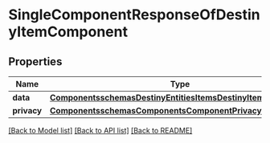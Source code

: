 # SingleComponentResponseOfDestinyItemComponent

## Properties
Name | Type | Description | Notes
------------ | ------------- | ------------- | -------------
**data** | [**ComponentsschemasDestinyEntitiesItemsDestinyItemComponent**](ComponentsschemasDestinyEntitiesItemsDestinyItemComponent.md) |  | [optional] 
**privacy** | [**ComponentsschemasComponentsComponentPrivacySetting**](ComponentsschemasComponentsComponentPrivacySetting.md) |  | [optional] 

[[Back to Model list]](../README.md#documentation-for-models) [[Back to API list]](../README.md#documentation-for-api-endpoints) [[Back to README]](../README.md)


